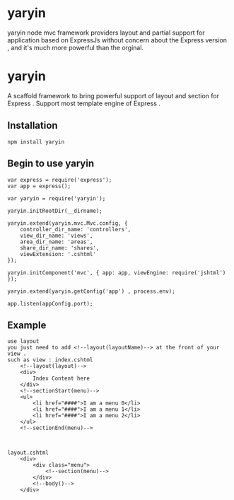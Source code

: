 yaryin
======

yaryin node mvc framework providers layout and partial support for application based on ExpressJs without concern about the Express version , and it's much more powerful than the orginal.

# yaryin

A scaffold framework to bring powerful support of layout and section for Express .
Support most template engine of Express .



## Installation
	
	npm install yaryin
## Begin to use yaryin
	var express = require('express');
	var app = express();

	var yaryin = require('yaryin');

	yaryin.initRootDir(__dirname);

	yaryin.extend(yaryin.mvc.Mvc.config, {
		controller_dir_name: 'controllers',
		view_dir_name: 'views',
		area_dir_name: 'areas',
		share_dir_name: 'shares',
		viewExtension: '.cshtml'
	});

	yaryin.initComponent('mvc', { app: app, viewEngine: require('jshtml') });

	yaryin.extend(yaryin.getConfig('app') , process.env);

	app.listen(appConfig.port);

## Example
	use layout 
	you just need to add <!--layout(layoutName)--> at the front of your view .
	such as view : index.cshtml
		<!--layout(layout)-->
		<div>
			Index Content here
		</div>
		<!--sectionStart(menu)-->
		<ul>
			<li href="####">I am a menu 0</li>
			<li href="####">I am a menu 1</li>
			<li href="####">I am a menu 2</li>
		</ul>
		<!--sectionEnd(menu)-->



	layout.cshtml
		<div>
			<div class="menu">
				<!--section(menu)-->
			</div>
			<!--body()-->
		</div>